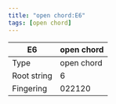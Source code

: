 ```yaml
---
title: "open chord:E6"
tags: [open chord]
---
```


|E6|open chord|
|---|---|
|Type|open chord|
|Root string|6|
|Fingering|022120|

